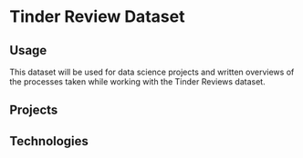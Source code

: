 # Tinder Review Dataset

## Usage

This dataset will be used for data science projects and written overviews of the processes taken while working with the Tinder Reviews dataset.

## Projects

## Technologies
